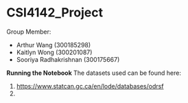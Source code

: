 # CSI4142_Project

Group Member:
 - Arthur Wang (300185298)
 - Kaitlyn Wong (300201087)
 - Sooriya Radhakrishnan (300175667)

**Running the Notebook**
The datasets used can be found here:
1. https://www.statcan.gc.ca/en/lode/databases/odrsf
2. 
